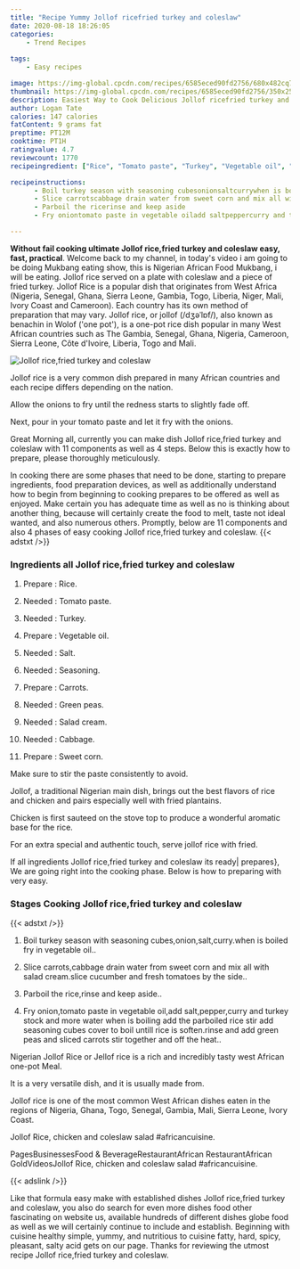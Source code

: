 ```yaml
---
title: "Recipe Yummy Jollof ricefried turkey and coleslaw"
date: 2020-08-18 18:26:05
categories:
    - Trend Recipes
    
tags:
    - Easy recipes

image: https://img-global.cpcdn.com/recipes/6585eced90fd2756/680x482cq70/jollof-ricefried-turkey-and-coleslaw-recipe-main-photo.jpg
thumbnail: https://img-global.cpcdn.com/recipes/6585eced90fd2756/350x250cq70/jollof-ricefried-turkey-and-coleslaw-recipe-main-photo.jpg
description: Easiest Way to Cook Delicious Jollof ricefried turkey and coleslaw with 11 ingredients and 4 stages of easy cooking.
author: Logan Tate
calories: 147 calories
fatContent: 9 grams fat
preptime: PT12M
cooktime: PT1H
ratingvalue: 4.7
reviewcount: 1770
recipeingredient: ["Rice", "Tomato paste", "Turkey", "Vegetable oil", "Salt", "Seasoning", "Carrots", "Green peas", "Salad cream", "Cabbage", "Sweet corn"]

recipeinstructions: 
      - Boil turkey season with seasoning cubesonionsaltcurrywhen is boiled fry in vegetable oil 
      - Slice carrotscabbage drain water from sweet corn and mix all with salad creamslice cucumber and fresh tomatoes by the side 
      - Parboil the ricerinse and keep aside 
      - Fry oniontomato paste in vegetable oiladd saltpeppercurry and turkey stock and more water when is boiling add the parboiled rice stir add seasoning cubes cover to boil untill rice is softenrinse and add green peas and sliced carrots stir together and off the heat

---
```




**Without fail cooking ultimate Jollof rice,fried turkey and coleslaw easy, fast, practical**. Welcome back to my channel, in today&#39;s video i am going to be doing Mukbang eating show, this is Nigerian African Food Mukbang, i will be eating. Jollof rice served on a plate with coleslaw and a piece of fried turkey. Jollof Rice is a popular dish that originates from West Africa (Nigeria, Senegal, Ghana, Sierra Leone, Gambia, Togo, Liberia, Niger, Mali, Ivory Coast and Cameroon). Each country has its own method of preparation that may vary. Jollof rice, or jollof (/dʒəˈlɒf/), also known as benachin in Wolof (&#39;one pot&#39;), is a one-pot rice dish popular in many West African countries such as The Gambia, Senegal, Ghana, Nigeria, Cameroon, Sierra Leone, Côte d&#39;Ivoire, Liberia, Togo and Mali.


![Jollof rice,fried turkey and coleslaw](https://img-global.cpcdn.com/recipes/6585eced90fd2756/680x482cq70/jollof-ricefried-turkey-and-coleslaw-recipe-main-photo.jpg "Jollof rice,fried turkey and coleslaw")



Jollof rice is a very common dish prepared in many African countries and each recipe differs depending on the nation.

Allow the onions to fry until the redness starts to slightly fade off.

Next, pour in your tomato paste and let it fry with the onions.


Great Morning all, currently you can make dish Jollof rice,fried turkey and coleslaw with 11 components as well as 4 steps. Below this is exactly how to prepare, please thoroughly meticulously.

In cooking there are some phases that need to be done, starting to prepare ingredients, food preparation devices, as well as additionally understand how to begin from beginning to cooking prepares to be offered as well as enjoyed. Make certain you has adequate time as well as no is thinking about another thing, because will certainly create the food to melt, taste not ideal wanted, and also numerous others. Promptly, below are 11 components and also 4 phases of easy cooking Jollof rice,fried turkey and coleslaw.
{{< adstxt />}}

### Ingredients all Jollof rice,fried turkey and coleslaw


1. Prepare  : Rice.

1. Needed  : Tomato paste.

1. Needed  : Turkey.

1. Prepare  : Vegetable oil.

1. Needed  : Salt.

1. Needed  : Seasoning.

1. Prepare  : Carrots.

1. Needed  : Green peas.

1. Needed  : Salad cream.

1. Needed  : Cabbage.

1. Prepare  : Sweet corn.


Make sure to stir the paste consistently to avoid.

Jollof, a traditional Nigerian main dish, brings out the best flavors of rice and chicken and pairs especially well with fried plantains.

Chicken is first sauteed on the stove top to produce a wonderful aromatic base for the rice.

For an extra special and authentic touch, serve jollof rice with fried.


If all ingredients Jollof rice,fried turkey and coleslaw its ready| prepares}, We are going right into the cooking phase. Below is how to preparing with very easy.

### Stages Cooking Jollof rice,fried turkey and coleslaw

{{< adstxt />}}


1. Boil turkey season with seasoning cubes,onion,salt,curry.when is boiled fry in vegetable oil..



1. Slice carrots,cabbage drain water from sweet corn and mix all with salad cream.slice cucumber and fresh tomatoes by the side..



1. Parboil the rice,rinse and keep aside..



1. Fry onion,tomato paste in vegetable oil,add salt,pepper,curry and turkey stock and more water when is boiling add the parboiled rice stir add seasoning cubes cover to boil untill rice is soften.rinse and add green peas and sliced carrots stir together and off the heat..




Nigerian Jollof Rice or Jellof rice is a rich and incredibly tasty west African one-pot Meal.

It is a very versatile dish, and it is usually made from.

Jollof rice is one of the most common West African dishes eaten in the regions of Nigeria, Ghana, Togo, Senegal, Gambia, Mali, Sierra Leone, Ivory Coast.

Jollof Rice, chicken and coleslaw salad #africancuisine.

PagesBusinessesFood &amp; BeverageRestaurantAfrican RestaurantAfrican GoldVideosJollof Rice, chicken and coleslaw salad #africancuisine.


{{< adslink />}}

Like that formula easy make with established dishes Jollof rice,fried turkey and coleslaw, you also do search for even more dishes food other fascinating on website us, available hundreds of different dishes globe food as well as we will certainly continue to include and establish. Beginning with cuisine healthy simple, yummy, and nutritious to cuisine fatty, hard, spicy, pleasant, salty acid gets on our page. Thanks for reviewing the utmost recipe Jollof rice,fried turkey and coleslaw.
